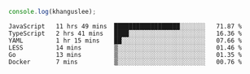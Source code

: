 ```js
console.log(khanguslee);
```

<!--START_SECTION:waka-->

```text
JavaScript   11 hrs 49 mins  ██████████████████░░░░░░░   71.87 %
TypeScript   2 hrs 41 mins   ████░░░░░░░░░░░░░░░░░░░░░   16.36 %
YAML         1 hr 15 mins    ██░░░░░░░░░░░░░░░░░░░░░░░   07.66 %
LESS         14 mins         ▒░░░░░░░░░░░░░░░░░░░░░░░░   01.46 %
Go           13 mins         ▒░░░░░░░░░░░░░░░░░░░░░░░░   01.35 %
Docker       7 mins          ▒░░░░░░░░░░░░░░░░░░░░░░░░   00.76 %
```

<!--END_SECTION:waka-->

<!--
**khanguslee/khanguslee** is a ✨ _special_ ✨ repository because its `README.md` (this file) appears on your GitHub profile.

Here are some ideas to get you started:

- 🔭 I’m currently working on ...
- 🌱 I’m currently learning ...
- 👯 I’m looking to collaborate on ...
- 🤔 I’m looking for help with ...
- 💬 Ask me about ...
- 📫 How to reach me: ...
- 😄 Pronouns: ...
- ⚡ Fun fact: ...
-->
